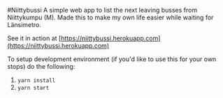#Niittybussi
A simple web app to list the next leaving busses from Niittykumpu (M). Made this to make my own life easier while waiting for Länsimetro.

See it in action at [https://niittybussi.herokuapp.com](https://niittybussi.herokuapp.com)

To setup development environment (if you'd like to use this for your own stops) do the following:
1. `yarn install`
1. `yarn start`